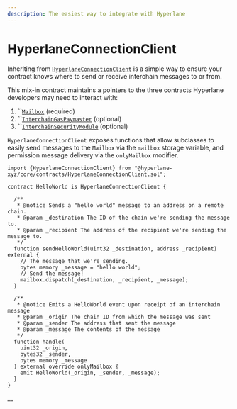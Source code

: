 ```yaml
---
description: The easiest way to integrate with Hyperlane
---
```


# HyperlaneConnectionClient

Inheriting from [`HyperlaneConnectionClient`](https://github.com/hyperlane-xyz/hyperlane-monorepo/blob/main/solidity/contracts/HyperlaneConnectionClient.sol) is a simple way to ensure your contract knows where to send or receive interchain messages to or from.

This mix-in contract maintains a pointers to the three contracts Hyperlane developers may need to interact with:

1. ``[`Mailbox`](../../../protocol-reference/messaging.md) (required)
2. ``[`InterchainGasPaymaster`](broken-reference) (optional)
3. ``[`InterchainSecurityModule`](../../../protocol-reference/sovereign-consensus.md) (optional)

`HyperlaneConnectionClient` exposes functions that allow subclasses to easily send messages to the `Mailbox` via the `mailbox` storage variable, and permission message delivery via the `onlyMailbox` modifier.

```solidity
import {HyperlaneConnectionClient} from "@hyperlane-xyz/core/contracts/HyperlaneConnectionClient.sol";

contract HelloWorld is HyperlaneConnectionClient {
  
  /**
   * @notice Sends a "hello world" message to an address on a remote chain.
   * @param _destination The ID of the chain we're sending the message to.
   * @param _recipient The address of the recipient we're sending the message to.
   */
  function sendHelloWorld(uint32 _destination, address _recipient) external {
    // The message that we're sending.
    bytes memory _message = "hello world";
    // Send the message! 
    mailbox.dispatch(_destination, _recipient, _message);
  }

  /**
   * @notice Emits a HelloWorld event upon receipt of an interchain message
   * @param _origin The chain ID from which the message was sent
   * @param _sender The address that sent the message
   * @param _message The contents of the message
   */
  function handle(
    uint32 _origin,
    bytes32 _sender,
    bytes memory _message
  ) external override onlyMailbox {
    emit HelloWorld(_origin, _sender, _message);
  }
}
```

__
